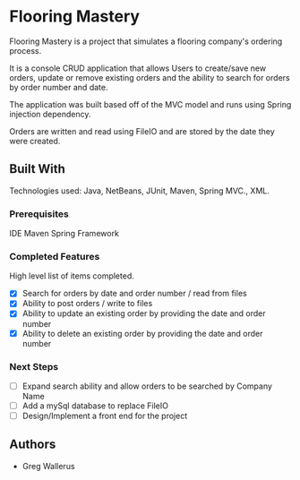 # Flooring Mastery

Flooring Mastery is a project that simulates a flooring company's ordering process.
  
It is a console CRUD application that allows Users to create/save new orders, update or remove existing orders and the ability to search for orders by order number and date. 

The application was built based off of the MVC model and runs using Spring injection dependency. 

Orders are written and read using FileIO and are stored by the date they were created.

## Built With

Technologies used: Java, NetBeans, JUnit, Maven, Spring MVC., XML. 

### Prerequisites

IDE 
Maven
Spring Framework

### Completed Features

High level list of items completed.

- [x] Search for orders by date and order number / read from files
- [x] Ability to post orders / write to files
- [x] Ability to update an existing order by providing the date and order number
- [x] Ability to delete an existing order by providing the date and order number

### Next Steps

- [ ] Expand search ability and allow orders to be searched by Company Name
- [ ] Add a mySql database to replace FileIO
- [ ] Design/Implement a front end for the project

## Authors

* Greg Wallerus

